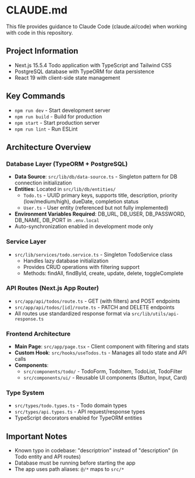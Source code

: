 # CLAUDE.md

This file provides guidance to Claude Code (claude.ai/code) when working with code in this repository.

## Project Information
- Next.js 15.5.4 Todo application with TypeScript and Tailwind CSS
- PostgreSQL database with TypeORM for data persistence
- React 19 with client-side state management

## Key Commands
- `npm run dev` - Start development server
- `npm run build` - Build for production
- `npm start` - Start production server
- `npm run lint` - Run ESLint

## Architecture Overview

### Database Layer (TypeORM + PostgreSQL)
- **Data Source**: `src/lib/db/data-source.ts` - Singleton pattern for DB connection initialization
- **Entities**: Located in `src/lib/db/entities/`
  - `Todo.ts` - UUID primary keys, supports title, description, priority (low/medium/high), dueDate, completion status
  - `User.ts` - User entity (referenced but not fully implemented)
- **Environment Variables Required**: DB_URL, DB_USER, DB_PASSWORD, DB_NAME, DB_PORT in `.env.local`
- Auto-synchronization enabled in development mode only

### Service Layer
- `src/lib/services/todo.service.ts` - Singleton TodoService class
  - Handles lazy database initialization
  - Provides CRUD operations with filtering support
  - Methods: findAll, findById, create, update, delete, toggleComplete

### API Routes (Next.js App Router)
- `src/app/api/todos/route.ts` - GET (with filters) and POST endpoints
- `src/app/api/todos/[id]/route.ts` - PATCH and DELETE endpoints
- All routes use standardized response format via `src/lib/utils/api-response.ts`

### Frontend Architecture
- **Main Page**: `src/app/page.tsx` - Client component with filtering and stats
- **Custom Hook**: `src/hooks/useTodos.ts` - Manages all todo state and API calls
- **Components**:
  - `src/components/todo/` - TodoForm, TodoItem, TodoList, TodoFilter
  - `src/components/ui/` - Reusable UI components (Button, Input, Card)

### Type System
- `src/types/todo.types.ts` - Todo domain types
- `src/types/api.types.ts` - API request/response types
- TypeScript decorators enabled for TypeORM entities

## Important Notes
- Known typo in codebase: "descriptrion" instead of "description" (in Todo entity and API routes)
- Database must be running before starting the app
- The app uses path aliases: `@/*` maps to `src/*`
